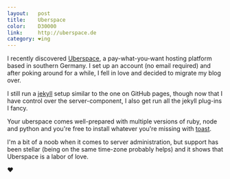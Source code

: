 ```yaml
---
layout:   post
title:    Uberspace
color:    D30000
link:     http://uberspace.de
category: ❤ing
---
```


I recently discovered [Uberspace], a pay-what-you-want hosting platform based in
southern Germany. I set up an account (no email required) and after poking
around for a while, I fell in love and decided to migrate my blog over.

I still run a [jekyll] setup similar to the one on GitHub pages, though now that
I have control over the server-component, I also get run all the jekyll plug-ins
I fancy.

Your uberspace comes well-prepared with multiple versions of ruby, node and
python and you're free to install whatever you're missing with [toast].

I'm a bit of a noob when it comes to server administration, but support has been
stellar (being on the same time-zone probably helps) and it  shows that
Uberspace is a labor of love.

❤

[uberspace]: https://uberspace.de/
[toast]: http://www.toastball.net/toast/
[jekyll]: http://jekyllrb.com/
